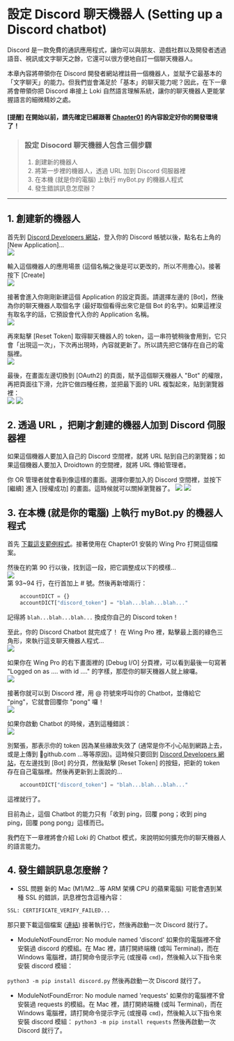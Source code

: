 # 設定 Discord 聊天機器人 (Setting up a Discord chatbot)

Discord 是一款免費的通訊應用程式，讓你可以與朋友、遊戲社群以及開發者透過語音、視訊或文字聊天之餘，它還可以很方便地自訂一個聊天機器人。

本章內容將帶領你在 Discord 開發者網站裡註冊一個機器人，並賦予它最基本的「文字聊天」的能力。但我們豈會滿足於「基本」的聊天能力呢？因此，在下一章將會帶領你把 Discord 串接上 Loki 自然語言理解系統，讓你的聊天機器人更能掌握語言的細微精妙之處。

#### [提醒] 在開始以前，請先確定已經跟著 [Chapter01](https://github.com/Droidtown/Loki_NLU_The_Handbook/blob/main/Chapter_01_Get_ready.md) 的內容設定好你的開發環境了！


> ### 設定 Disocord 聊天機器人包含三個步驟  
> 1. 創建新的機器人
> 2. 將第一步裡的機器人，透過 URL 加到 Discord 伺服器裡
> 3. 在本機 (就是你的電腦) 上執行 myBot.py 的機器人程式
> 4. 發生錯誤訊息怎麼辦？

----
## 1. 創建新的機器人
首先到 [Discord Developers 網站](https://discord.com/developers/)，登入你的 Discord 帳號以後，點名右上角的 [New Application]…  
  ![](./media/Chapter02_01.png)

輸入這個機器人的應用場景 (這個名稱之後是可以更改的，所以不用擔心)。接著按下 [Create]  
  ![](./media/Chapter02_02.png)

接著會進入你剛剛新建這個 Application 的設定頁面。請選擇左邊的 [Bot]，然後為你的聊天機器人取個名字 (最好取個看得出來它是個 Bot 的名字)。如果這裡沒有取名字的話，它預設會代入你的 Application 名稱。  
  ![](./media/Chapter02_03.png)
  
再來點擊 [Reset Token] 取得聊天機器人的 token，這一串符號稍後會用到，它只會「出現這一次」，下次再出現時，內容就更新了。所以請先把它儲存在自己的電腦裡。  
  ![](./media/Chapter02_04.png)
  
最後，在畫面左邊切換到 [OAuth2] 的頁面，賦予這個聊天機器人 "Bot" 的權限，再把頁面往下滑，允許它做四種任務，並把最下面的 URL 複製起來，貼到瀏覽器裡：  
  ![](./media/Chapter02_05.png)
  ![](./media/Chapter02_06.png)
  
  
## 2. 透過 URL ，把剛才創建的機器人加到 Discord 伺服器裡 
如果這個機器人要加入自己的 Discord 空間裡，就將 URL 貼到自己的瀏覽器；如果這個機器人要加入 Droidtown 的空間裡，就將 URL 傳給管理者。

你 OR 管理者就會看到像這樣的畫面。選擇你要加入的 Discord 空間裡，並按下 [繼續]  進入 [授權成功] 的畫面。這時候就可以關掉瀏覽器了。
  ![](./media/Chapter02_07.png)
  ![](./media/Chapter02_08.png)
  
  
## 3. 在本機 (就是你的電腦) 上執行 myBot.py 的機器人程式
首先 [下載這支範例程式](https://raw.githubusercontent.com/Droidtown/LokiHub/main/Discord_bot_Template/Discord_bot_ProjName.py)。接著使用在 Chapter01 安裝的 Wing Pro 打開這個檔案。

然後在約第 90 行以後，找到這一段，把它調整成以下的模樣…  
  ![](./media/Chapter02_09.png)  
第 93~94 行，在行首加上 # 號。然後再新增兩行：  
```python
    accountDICT = {}
    accountDICT["discord_token"] = "blah...blah...blah..."
```
記得將 `blah...blah...blah...` 換成你自己的 Discord token！

至此，你的 Discord Chatbot 就完成了！
在 Wing Pro 裡，點擊最上面的綠色三角形，來執行這支聊天機器人程式…  
  ![](./media/Chapter02_10.png)  
  
如果你在 Wing Pro 的右下畫面裡的 [Debug I/O] 分頁裡，可以看到最後一句寫著 "Logged on as .... with id ...." 的字樣，那麼你的聊天機器人就上線囉。  
  ![](./media/Chapter02_11.png)  

接著你就可以到 Discord 裡，用 @ 符號來呼叫你的 Chatbot，並傳給它 "ping"，它就會回覆你 "pong" 囉！  
  ![](./media/Chapter02_12.png)  
  
如果你啟動 Chatbot 的時候，遇到這種錯誤：  
  ![](./media/Chapter02_13.png)  

別緊張，那表示你的 token 因為某些緣故失效了 (通常是你不小心貼到網路上去，或是上傳到 github.com …等等原因)。這時候只要回到  [Discord Developers 網站](https://discord.com/developers/)，在左邊找到 [Bot] 的分頁，然後點擊 [Reset Token] 的按鈕，把新的 token 存在自己電腦裡。然後再更新到上面說的…
```python
    accountDICT["discord_token"] = "blah...blah...blah..."
```
這裡就行了。

目前為止，這個 Chatbot 的能力只有「收到 ping，回覆 pong；收到 ping ping，回覆 pong pong」這樣而已。

我們在下一章裡將會介紹 Loki 的 Chatbot 模式，來說明如何擴充你的聊天機器人的語言能力。

## 4. 發生錯誤訊息怎麼辦？
- SSL 問題
新的 Mac (M1/M2...等 ARM 架構 CPU 的蘋果電腦) 可能會遇到某種 SSL 的錯誤，訊息裡包含這種內容：

```bash
SSL: CERTIFICATE_VERIFY_FAILED...
```
那只要下載這個檔案 ([連結](./src/install_certifi.py)) 接著執行它，然後再啟動一次 Discord 就行了。

- ModuleNotFoundError: No module named 'discord'
如果你的電腦裡不曾安裝過 discord 的模組。在 Mac 裡，請打開終端機 (或叫 Terminal)，而在 Windows 電腦裡，請打開命令提示字元 (或搜尋 `cmd`)，然後輸入以下指令來安裝 discord 模組：

```python3 -m pip install discord.py```
然後再啟動一次 Discord 就行了。

- ModuleNotFoundError: No module named 'requests'
如果你的電腦裡不曾安裝過 requests 的模組。在 Mac 裡，請打開終端機 (或叫 Terminal)，而在 Windows 電腦裡，請打開命令提示字元 (或搜尋 `cmd`)，然後輸入以下指令來安裝 discord 模組：
`python3 -m pip install requests`
然後再啟動一次 Discord 就行了。
